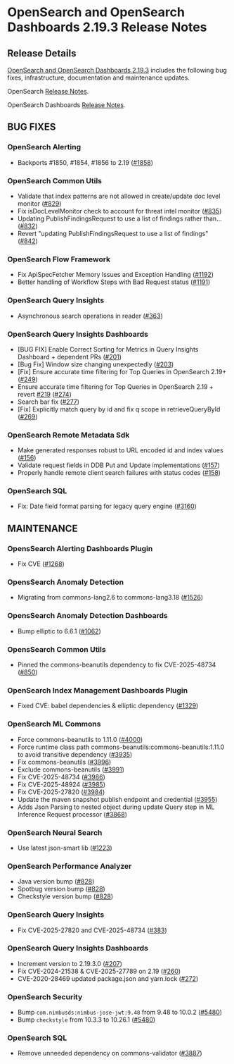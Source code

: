 # OpenSearch and OpenSearch Dashboards 2.19.3 Release Notes

## Release Details

[OpenSearch and OpenSearch Dashboards 2.19.3](https://opensearch.org/versions/opensearch-2-19-3.html) includes the following bug fixes, infrastructure, documentation and maintenance updates.

OpenSearch [Release Notes](https://github.com/opensearch-project/OpenSearch/blob/2.19/release-notes/opensearch.release-notes-2.19.3.md).

OpenSearch Dashboards [Release Notes](https://github.com/opensearch-project/OpenSearch-Dashboards/blob/2.19/release-notes/opensearch-dashboards.release-notes-2.19.3.md).


## BUG FIXES


### OpenSearch Alerting


* Backports #1850, #1854, #1856 to 2.19 ([#1858](https://github.com/opensearch-project/common-utils/pull/1858))


### OpenSearch Common Utils


* Validate that index patterns are not allowed in create/update doc level monitor ([#829](https://github.com/opensearch-project/common-utils/pull/829))
* Fix isDocLevelMonitor check to account for threat intel monitor ([#835](https://github.com/opensearch-project/common-utils/pull/835))
* Updating PublishFindingsRequest to use a list of findings rather than... ([#832](https://github.com/opensearch-project/common-utils/pull/832))
* Revert "updating PublishFindingsRequest to use a list of findings" ([#842](https://github.com/opensearch-project/common-utils/pull/842))


### OpenSearch Flow Framework


* Fix ApiSpecFetcher Memory Issues and Exception Handling ([#1192](https://github.com/opensearch-project/flow-framework/pull/1192))
* Better handling of Workflow Steps with Bad Request status ([#1191](https://github.com/opensearch-project/flow-framework/pull/1191))


### OpenSearch Query Insights


* Asynchronous search operations in reader ([#363](https://github.com/opensearch-project/query-insights/pull/363))


### OpenSearch Query Insights Dashboards


* [BUG FIX] Enable Correct Sorting for Metrics in Query Insights Dashboard + dependent PRs ([#201](https://github.com/opensearch-project/query-insights-dashboards/pull/201))
* [Bug Fix] Window size changing unexpectedly ([#203](https://github.com/opensearch-project/query-insights-dashboards/pull/203))
* [Fix] Ensure accurate time filtering for Top Queries in OpenSearch 2.19+ ([#249](https://github.com/opensearch-project/query-insights-dashboards/pull/249))
* Ensure accurate time filtering for Top Queries in OpenSearch 2.19 + revert [#219](https://github.com/opensearch-project/query-insights-dashboards/pull/219) ([#274](https://github.com/opensearch-project/query-insights-dashboards/pull/274))
* Search bar fix ([#277](https://github.com/opensearch-project/query-insights-dashboards/pull/277))
* [Fix] Explicitly match query by id and fix q scope in retrieveQueryById ([#269](https://github.com/opensearch-project/query-insights-dashboards/pull/269))


### OpenSearch Remote Metadata Sdk


* Make generated responses robust to URL encoded id and index values ([#156](https://github.com/opensearch-project/opensearch-remote-metadata-sdk/pull/156))
* Validate request fields in DDB Put and Update implementations ([#157](https://github.com/opensearch-project/opensearch-remote-metadata-sdk/pull/157))
* Properly handle remote client search failures with status codes ([#158](https://github.com/opensearch-project/opensearch-remote-metadata-sdk/pull/158))


### OpenSearch SQL


* Fix: Date field format parsing for legacy query engine ([#3160](https://github.com/opensearch-project/sql/pull/3160))


## MAINTENANCE


### OpensSearch Alerting Dashboards Plugin


* Fix CVE ([#1268](https://github.com/OpenSearch-project/alerting-dashboards-plugin/pull/1268))


### OpensSearch Anomaly Detection


* Migrating from commons-lang2.6 to commons-lang3.18 ([#1526](https://github.com/OpenSearch-project/anomaly-detection/pull/1526))


### OpensSearch Anomaly Detection Dashboards


* Bump elliptic to 6.6.1 ([#1062](https://github.com/OpenSearch-project/anomaly-detection-dashboards-plugin/pull/1062))


### OpensSearch Common Utils


* Pinned the commons-beanutils dependency to fix CVE-2025-48734 ([#850](https://github.com/opensearch-project/common-utils/pull/850))


### OpenSearch Index Management Dashboards Plugin


* Fixed CVE: babel dependencies & elliptic dependency ([#1329](https://github.com/opensearch-project/index-management-dashboards-plugin/pull/1329))


### OpenSearch ML Commons


* Force commons-beanutils to 1.11.0 ([#4000](https://github.com/opensearch-project/ml-commons/pull/4000))
* Force runtime class path commons-beanutils:commons-beanutils:1.11.0 to avoid transitive dependency ([#3935](https://github.com/opensearch-project/ml-commons/pull/3935))
* Fix commons-beanutils ([#3996](https://github.com/opensearch-project/ml-commons/pull/3996))
* Exclude commons-beanutils ([#3991](https://github.com/opensearch-project/ml-commons/pull/3991))
* Fix CVE-2025-48734 ([#3986](https://github.com/opensearch-project/ml-commons/pull/3986))
* Fix CVE-2025-48924 ([#3985](https://github.com/opensearch-project/ml-commons/pull/3985))
* Fix CVE-2025-27820 ([#3984](https://github.com/opensearch-project/ml-commons/pull/3984))
* Update the maven snapshot publish endpoint and credential ([#3955](https://github.com/opensearch-project/ml-commons/pull/3955))
* Adds Json Parsing to nested object during update Query step in ML Inference Request processor ([#3868](https://github.com/opensearch-project/ml-commons/pull/3868))


### OpenSearch Neural Search


* Use latest json-smart lib ([#1223](https://github.com/opensearch-project/neural-search/pull/1223))


### OpenSearch Performance Analyzer


* Java version bump ([#828](https://github.com/opensearch-project/performance-analyzer/pull/828))
* Spotbug version bump ([#828](https://github.com/opensearch-project/performance-analyzer/pull/828))
* Checkstyle version bump ([#828](https://github.com/opensearch-project/performance-analyzer/pull/828))


### OpenSearch Query Insights


* Fix CVE-2025-27820 and CVE-2025-48734 ([#383](https://github.com/opensearch-project/query-insights/pull/383))


### OpenSearch Query Insights Dashboards


* Increment version to 2.19.3.0 ([#207](https://github.com/opensearch-project/query-insights-dashboards/pull/207))
* Fix CVE-2024-21538 & CVE-2025-27789 on 2.19 ([#260](https://github.com/opensearch-project/query-insights-dashboards/pull/260))
* CVE-2020-28469 updated package.json and yarn.lock ([#272](https://github.com/opensearch-project/query-insights-dashboards/pull/272))


### OpenSearch Security


* Bump `com.nimbusds:nimbus-jose-jwt:9.48` from 9.48 to 10.0.2 ([#5480](https://github.com/opensearch-project/security/pull/5480))
* Bump `checkstyle` from 10.3.3 to 10.26.1 ([#5480](https://github.com/opensearch-project/security/pull/5480))


### OpenSearch SQL


* Remove unneeded dependency on commons-validator ([#3887](https://github.com/opensearch-project/sql/pull/3887))
